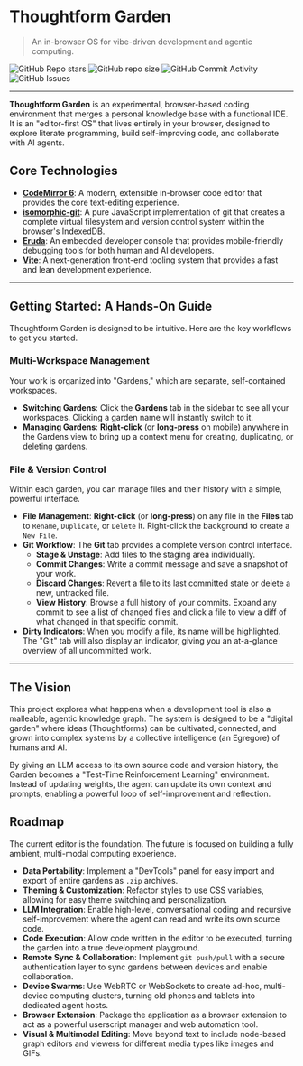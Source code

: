# Thoughtform Garden
> An in-browser OS for vibe-driven development and agentic computing.

![GitHub Repo stars](https://img.shields.io/github/stars/thoughtforms/garden)
![GitHub repo size](https://img.shields.io/github/repo-size/thoughtforms/garden)
![GitHub Commit Activity](https://img.shields.io/github/commit-activity/m/thoughtforms/garden)
![GitHub Issues](https://img.shields.io/github/issues/thoughtforms/garden)

---

**Thoughtform Garden** is an experimental, browser-based coding environment that merges a personal knowledge base with a functional IDE. It is an "editor-first OS" that lives entirely in your browser, designed to explore literate programming, build self-improving code, and collaborate with AI agents.

## Core Technologies
- **[CodeMirror 6](https://codemirror.net/)**: A modern, extensible in-browser code editor that provides the core text-editing experience.
- **[isomorphic-git](https://isomorphic-git.org/)**: A pure JavaScript implementation of git that creates a complete virtual filesystem and version control system within the browser's IndexedDB.
- **[Eruda](https://eruda.liriliri.io/)**: An embedded developer console that provides mobile-friendly debugging tools for both human and AI developers.
- **[Vite](https://vitejs.dev/)**: A next-generation front-end tooling system that provides a fast and lean development experience.

***

## Getting Started: A Hands-On Guide

Thoughtform Garden is designed to be intuitive. Here are the key workflows to get you started.

### Multi-Workspace Management
Your work is organized into "Gardens," which are separate, self-contained workspaces.

- **Switching Gardens**: Click the **Gardens** tab in the sidebar to see all your workspaces. Clicking a garden name will instantly switch to it.
- **Managing Gardens**: **Right-click** (or **long-press** on mobile) anywhere in the Gardens view to bring up a context menu for creating, duplicating, or deleting gardens.

### File & Version Control
Within each garden, you can manage files and their history with a simple, powerful interface.

- **File Management**: **Right-click** (or **long-press**) on any file in the **Files** tab to `Rename`, `Duplicate`, or `Delete` it. Right-click the background to create a `New File`.
- **Git Workflow**: The **Git** tab provides a complete version control interface.
  - **Stage & Unstage**: Add files to the staging area individually.
  - **Commit Changes**: Write a commit message and save a snapshot of your work.
  - **Discard Changes**: Revert a file to its last committed state or delete a new, untracked file.
  - **View History**: Browse a full history of your commits. Expand any commit to see a list of changed files and click a file to view a diff of what changed in that specific commit.
- **Dirty Indicators**: When you modify a file, its name will be highlighted. The "Git" tab will also display an indicator, giving you an at-a-glance overview of all uncommitted work.

***

## The Vision
This project explores what happens when a development tool is also a malleable, agentic knowledge graph. The system is designed to be a "digital garden" where ideas (Thoughtforms) can be cultivated, connected, and grown into complex systems by a collective intelligence (an Egregore) of humans and AI.

By giving an LLM access to its own source code and version history, the Garden becomes a "Test-Time Reinforcement Learning" environment. Instead of updating weights, the agent can update its own context and prompts, enabling a powerful loop of self-improvement and reflection.

## Roadmap
The current editor is the foundation. The future is focused on building a fully ambient, multi-modal computing experience.

-   **Data Portability**: Implement a "DevTools" panel for easy import and export of entire gardens as `.zip` archives.
-   **Theming & Customization**: Refactor styles to use CSS variables, allowing for easy theme switching and personalization.
-   **LLM Integration**: Enable high-level, conversational coding and recursive self-improvement where the agent can read and write its own source code.
-   **Code Execution**: Allow code written in the editor to be executed, turning the garden into a true development playground.
-   **Remote Sync & Collaboration**: Implement `git push/pull` with a secure authentication layer to sync gardens between devices and enable collaboration.
-   **Device Swarms**: Use WebRTC or WebSockets to create ad-hoc, multi-device computing clusters, turning old phones and tablets into dedicated agent hosts.
-   **Browser Extension**: Package the application as a browser extension to act as a powerful userscript manager and web automation tool.
-   **Visual & Multimodal Editing**: Move beyond text to include node-based graph editors and viewers for different media types like images and GIFs.
